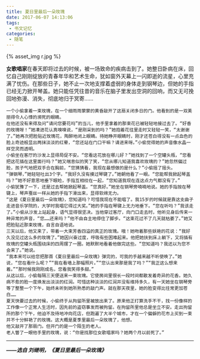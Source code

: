 ```yaml
---
title: 夏日里最后一朵玫瑰
date: 2017-06-07 14:13:06
tags:
 - 书文记忆
categories:
 - 随笔
---
```


{% asset_img r.jpg %}

**女歌唱家**在春天即将过去的时候，被一场致命的疾病击到了。她整日卧病在床，回忆自己刚刚绽放的青春年华和艺术生命，犹如窗外天幕上一闪即逝的流星，心里充满了忧伤。在那些日子，她不止一次地支撑着虚弱的身体走到钢琴边，但她的手指已经无力掀开琴盖。她只能任凭往昔的音乐在脑子里发出空洞的回响，而又无可挽回地弥漫、消失，彻底地归于冥寄……

<!-- more -->
   
    一个小偷拿着一束玫瑰，在一个细雨雨蒙蒙的黄昏敲开了这扇关闭多日的门。他看到的是一双美丽得令人心悸的濒死的眼睛。
    在他还没有来得及问“请问您要花吗”的当儿，他手里拿着的那束花已被轻轻地接过去了。“好香的玫瑰呀！”她凑进花认真嗅嗅说，“是刚采到的吗？”她抱着花往里走时又轻轻一笑，“太谢谢了。”她再次把脸贴近玫瑰花，陶醉地闭上眼睛。待她睁开眼睛时，刚才还苍白得没有一点血色的脸上奇迹般显出两抹淡淡的红晕，“您还站在门口干嘛？请进来呀。”小偷觉得她的声音像水晶一样空灵而透明。
    小偷坐在客厅的沙发上显得局促不安。“您看这花放在哪儿好？”她找到了一个空罐头瓶，“您看把这花插在这里面行吗？”她又喘息似的笑了笑，“您从哪儿知道我喜欢玫瑰的？”她忽然偏过脸，孩子气地把双手合在胸前，“您猜猜看，我现在最想做的是什么？”小偷摇了摇头。
    “弹钢琴，”她轻轻吐出3个字。“我好久没有摸过琴键了。”她朝他看了一眼。“您能帮我掀起琴盖吗？”她不好意思地垂下眼睑，手指互相绞在一起，“您知道我现在连这点力气都没有了。”
    小偷犹豫了一下，还是过去帮她掀起琴盖。“您真好。”她坐在钢琴旁喃喃地说。她的手指按在琴键上，琴声蚕丝一样从她的手指下滑出来，显得软绵无力。
    “这是《夏日里最后一朵玫瑰》，您知道吗？可惜我现在不能唱了。我15岁的时候就是靠这支曲子走进音乐学院的，大学时我唱它得过大奖。”她的手指在琴键上无力地垂下。“您在听吗？”我该走了。”小偷从沙发上站起身，语气显得很坚决。当他穿过客厅，向门口走去时，他听见身后传来一种异常的声音，“您……还来吗？”他不由自主地停住了脚步。“这束花过不了几天就枯萎了。”她又把脸贴近那束玫瑰，自言自语地说。
    三天以后，他又来了，带着一大束芳香四溢的真正的玫瑰。哦！她吻着那些妖艳的花说：“我好久没见过这么多的玫瑰了。”她因兴奋过度，呼吸有些困难起来。他把她扶到床上躺下，又将插有玫瑰的空罐头瓶围绕床的四周摆了一圈。她默默地看着他做完这些。“您知道吗？我还以为您不会来了。”她说。
    “我本来可以给您把那首《夏日里最后一朵玫瑰》弹完的，可我的手越来越不听使唤了。”她说，“您在看什么呢？”“我在看墙上那幅照片。”“您认出来那是我了吗？”“我正这么想来着。”“那时候我刚刚成名，您看我笑得多甜。”
    从这以后，小偷每隔三天便送来一束玫瑰。它使房间里很长一段时间都散发着奇异的花香。她久病不愈的脸一度焕发出淡淡的红润。可惜这种淡淡的红润并没有维持多久，有一天她坐在钢琴旁等了整整一个下午，始终未听到她所熟悉的敲门声。就在那天夜里，她的脸变得比往常更加苍白……
    夏天快要过去的时候，小偷终于从拘留所里被放出来了。原来他正打算洗手不干，找一份像样的工作像一个正常人生活时，因先前的盗窃事发而被拘留。在拘留所里他总是坐立不安。走出拘留所的那个下午，他迫不及待地冲向花店，但跑遍了大半个城市，才在一个偏僻的花市上买到一束并不十分鲜艳了的玫瑰。这大概是夏季里最后一朵玫瑰了，他想。
    他又敲开了那扇门。但开门的是一个陌生的老人。
    老人瞥了一眼他手里的玫瑰，说：“你是找那位女歌唱家吗？她两个月以前死了。”   

---
***——选自 刘继明，《夏日里最后一朵玫瑰》***